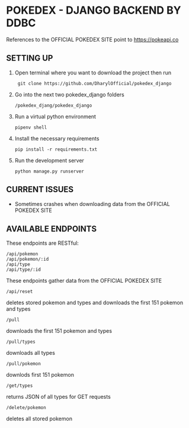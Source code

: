 # POKEDEX - DJANGO BACKEND BY DDBC

References to the OFFICIAL POKEDEX SITE point to https://pokeapi.co

## SETTING UP

1. Open terminal where you want to download the project then run

        git clone https://github.com/DharylOfficial/pokedex_django

2. Go into the next two pokedex_django folders

       /pokedex_djang/pokedex_django

3. Run a virtual python environment

       pipenv shell

4. Install the necessary requirements

       pip install -r requirements.txt

5. Run the development server

       python manage.py runserver

## CURRENT ISSUES

- Sometimes crashes when downloading data from the OFFICIAL POKEDEX SITE

## AVAILABLE ENDPOINTS

These endpoints are RESTful:

    /api/pokemon
    /api/pokemon/:id
    /api/type
    /api/type/:id

These endpoints gather data from the OFFICIAL POKEDEX SITE

    /api/reset
  deletes stored pokemon and types and downloads the first 151 pokemon and types
  
    /pull
  downloads the first 151 pokemon and types
  
    /pull/types
  downloads all types
  
    /pull/pokemon
  downlods first 151 pokemon
  
    /get/types
  returns JSON of all types for GET requests
  
    /delete/pokemon
  deletes all stored pokemon
